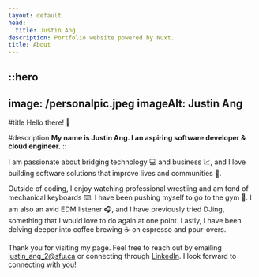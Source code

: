 ```yaml
---
layout: default
head:
  title: Justin Ang
description: Portfolio website powered by Nuxt.
title: About
---
```


::hero
---
image: /personalpic.jpeg
imageAlt: Justin Ang
---
#title
Hello there! 👋

#description
**My name is Justin Ang. I an aspiring software developer & cloud engineer.**
::

I am passionate about bridging technology 💻 and business 📈, and I love building software solutions that improve lives and communities 🚀.

Outside of coding, I enjoy watching professional wrestling and am fond of mechanical keyboards ⌨️. I have been pushing myself to go to the gym 💪. I am also an avid EDM listener 🎧, and I have previously tried DJing, something that I would love to do again at one point. Lastly, I have been delving deeper into coffee brewing ☕ on espresso and pour-overs.

Thank you for visiting my page. Feel free to reach out by emailing <justin_ang_2@sfu.ca> or connecting through [LinkedIn](https://www.linkedin.com/in/jrang188/). I look forward to connecting with you!
